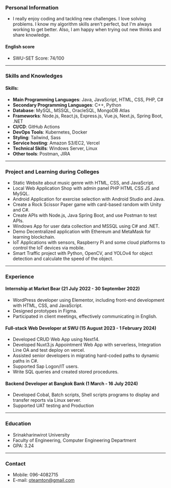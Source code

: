 ### Personal Information
- I really enjoy coding and tackling new challenges. I love solving problems. I know my algorithm skills aren't perfect, but I'm always working to get better. Also, I am happy when trying out new thinks and share knowledge.

#### English score
- SWU-SET Score: 74/100

---

### Skills and Knowledges
#### Skills:
- **Main Programming Languages**: Java, JavaScript, HTML, CSS, PHP, C#
- **Secondary Programming Languages**: C++, Python
- **Database**: MySQL, MSSQL, OracleSQL, MongoDB Atlas
- **Frameworks**: Node.js, React.js, Express.js, Vue.js, Next.js, Spring Boot, .NET
- **CI/CD**: GitHub Actions
- **DevOps Tools**: Kubernetes, Docker
- **Styling**: Tailwind, Sass
- **Service hosting**: Amazon S3/EC2, Vercel
- **Technical Skills**: Windows Server, Linux
- **Other tools**: Postman, JIRA

---

### Project and Learning during Colleges
- Static Website about music genre with HTML, CSS, and JavaScript.
- Local Web Application Shop with admin panel PHP HTML CSS JS and MySQL.
- Android Application for exercise selection with Android Studio and Java.
- Create a Rock Scissor Paper game with card-based random with Unity and C#.
- Create APIs with Node.js, Java Spring Boot, and use Postman to test APIs.
- Windows App for user data collection and MSSQL using C# and .NET.
- Demo Decentralized application with Ethereum and MetaMask for learning blockchain.
- IoT Applications with sensors, Raspberry Pi and some cloud platforms to control the IoT devices via mobile.
- Smart Traffic project with Python, OpenCV, and YOLOv4 for object detection and calculate the speed of the object.

---

### Experience
#### Internship at Market Bear (21 July 2022 - 30 September 2022)
- WordPress developer using Elementor, including front-end development with HTML, CSS, and JavaScript.
- Designed prototypes in Figma.
- Participated in client meetings, effectively communicating in English.

#### Full-stack Web Developer at SWU (15 August 2023 - 1 February 2024)
- Developed CRUD Web App using Next14.
- Developed Nuxt3.js Appointment Web App with serverless, Integration Line OA and test deploy on vercel.
- Assisted senior developers in migrating hard-coded paths to dynamic paths in C#.
- Supported Sap Logon/IT users.
- Write SQL queries and created stored procedures.

#### Backend Developer at Bangkok Bank (1 March - 16 July 2024)
- Developed Cobal, Batch scripts, Shell scripts programs to display and transfer reports via Linux server.
- Supported UAT testing and Production

---

### Education
- Srinakharinwirot University
- Faculty of Engineering, Computer Engineering Department
- GPA: 3.24

---

### Contact
- Mobile: 096-4082715
- E-mail: oteamton@gmail.com
